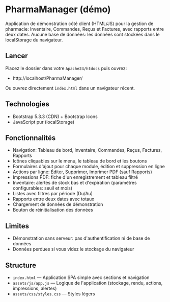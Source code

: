 # PharmaManager (démo)

Application de démonstration côté client (HTML/JS) pour la gestion de pharmacie: Inventaire, Commandes, Reçus et Factures, avec rapports entre deux dates. Aucune base de données: les données sont stockées dans le localStorage du navigateur.

## Lancer

Placez le dossier dans votre `Apache24/htdocs` puis ouvrez:

- http://localhost/PharmaManager/

Ou ouvrez directement `index.html` dans un navigateur récent.

## Technologies

- Bootstrap 5.3.3 (CDN) + Bootstrap Icons
- JavaScript pur (localStorage)

## Fonctionnalités

- Navigation: Tableau de bord, Inventaire, Commandes, Reçus, Factures, Rapports
- Icônes cliquables sur le menu, le tableau de bord et les boutons
- Formulaires d'ajout pour chaque module, édition et suppression en ligne
- Actions par ligne: Éditer, Supprimer, Imprimer PDF (sauf Rapports)
- Impressions PDF: fiche d'un enregistrement et tableau filtré
- Inventaire: alertes de stock bas et d'expiration (paramètres configurables: seuil et mois)
- Listes avec filtres par période (Du/Au)
- Rapports entre deux dates avec totaux
- Chargement de données de démonstration
- Bouton de réinitialisation des données

## Limites

- Démonstration sans serveur: pas d'authentification ni de base de données
- Données perdues si vous videz le stockage du navigateur

## Structure

- `index.html` — Application SPA simple avec sections et navigation
- `assets/js/app.js` — Logique de l'application (stockage, rendu, actions, impressions, alertes)
- `assets/css/styles.css` — Styles légers
